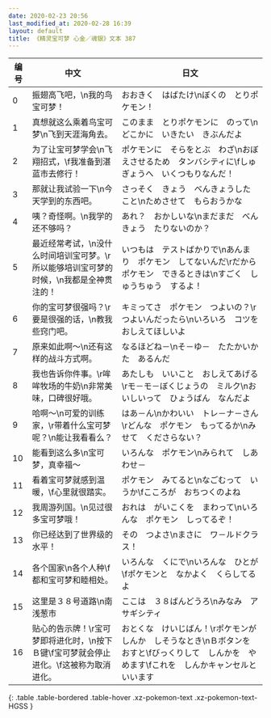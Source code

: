 ```yaml
---
date: 2020-02-23 20:56
last_modified_at: 2020-02-28 16:39
layout: default
title: 《精灵宝可梦 心金／魂银》文本 387
---
```

| 编号 | 中文 | 日文 |
| ---- | ---- | ---- |
| 0 | 振翅高飞吧，\n我的鸟宝可梦！ | おおきく　はばたけ\nぼくの　とりポケモン！ |
| 1 | 真想就这么乘着鸟宝可梦\n飞到天涯海角去。 | このまま　とりポケモンに　のって\nどこかに　いきたい　きぶんだよ |
| 2 | 为了让宝可梦学会\n飞翔招式，\f我准备到湛蓝市去修行！ | ポケモンに　そらをとぶ　わざ\nおぼえさせるため　タンバシティに\fしゅぎょうへ　いくつもりなんだ！ |
| 3 | 那就让我试验一下\n今天学到的东西吧。 | さっそく　きょう　べんきょうしたこと\nためさせて　もらおうかな |
| 4 | 咦？奇怪啊。\n我学的还不够吗？ | あれ？　おかしいな\nまだまだ　べんきょう　たりないのか？ |
| 5 | 最近经常考试，\n没什么时间培训宝可梦。\r所以能够培训宝可梦的时候，\n我都是全神贯注的！ | いつもは　テストばかりで\nあんまり　ポケモン　してないんだ\rだから　ポケモン　できるときは\nすごく　しゅうちゅう　するよ！ |
| 6 | 你的宝可梦很强吗？\r要是很强的话，\n教我些窍门吧。 | キミってさ　ポケモン　つよいの？\rつよいんだったら\nいろいろ　コツを　おしえてほしいよ |
| 7 | 原来如此啊～\n还有这样的战斗方式啊。 | なるほどね－\nそ－ゆ－　たたかいかた　あるんだ |
| 8 | 我也告诉你件事。\r哞哞牧场的牛奶\n非常美味，口碑很好哦。 | あたしも　いいこと　おしえてあげる\rモ－モ－ぼくじょうの　ミルク\nおいしいって　ひょうばん　なんだよ |
| 9 | 哈啊～\n可爱的训练家，\r带着什么宝可梦呢？\n能让我看看么？ | はあ－ん\nかわいい　トレ－ナ－さん\rどんな　ポケモン　もってるか\nみせて　くださらない？ |
| 10 | 能看到这么多\n宝可梦，真幸福～ | いろんな　ポケモン\nみられて　しあわせ－ |
| 11 | 看着宝可梦就感到温暖，\f心里就很踏实。 | ポケモン　みてると\nなごむって　いうか\fこころが　おちつくのよね |
| 12 | 我周游列国。\n见过很多宝可梦哦！ | おれは　がいこくを　まわって\nいろんな　ポケモン　しってるぞ！ |
| 13 | 你已经达到了世界级的水平！ | その　つよさ\nまさに　ワ－ルドクラス！ |
| 14 | 各个国家\n各个人种\f都和宝可梦和睦相处。 | いろんな　くにで\nいろんな　ひとが\fポケモンと　なかよく　くらしてるよ |
| 15 | 这里是３８号道路\n南　浅葱市 | ここは　３８ばんどうろ\nみなみ　アサギシティ |
| 16 | 贴心的告示牌！\r宝可梦即将进化时，\n按下Ｂ键\f宝可梦就会停止进化。\f这被称为取消进化。 | おとくな　けいじばん！\rポケモンが　しんか　しそうなとき\nＢボタンを　おすと\fびっくりして　しんかを　やめます\fこれを　しんかキャンセルと　いいます |
{: .table .table-bordered .table-hover .xz-pokemon-text .xz-pokemon-text-HGSS }
